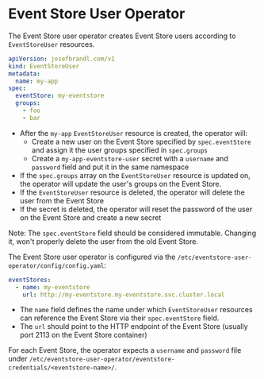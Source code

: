 # Event Store User Operator

The Event Store user operator creates Event Store users according to `EventStoreUser` resources.

```yaml
apiVersion: josefbrandl.com/v1
kind: EventStoreUser
metadata:
  name: my-app
spec:
  eventStore: my-eventstore
  groups:
    - foo
    - bar
```

- After the `my-app` `EventStoreUser` resource is created, the operator will:
  - Create a new user on the Event Store specified by `spec.eventStore` and assign it the user groups specified in `spec.groups`
  - Create a `my-app-eventstore-user` secret with a `username` and `password` field and put it in the same namespace
- If the `spec.groups` array on the `EventStoreUser` resource is updated on, the operator will update the user's groups on the Event Store.
- If the `EventStoreUser` resource is deleted, the operator will delete the user from the Event Store
- If the secret is deleted, the operator will reset the password of the user on the Event Store and create a new secret

Note: The `spec.eventStore` field should be considered immutable. Changing it, won't properly delete the user from the old Event Store.

The Event Store user operator is configured via the `/etc/eventstore-user-operator/config/config.yaml`:

```yaml
eventStores:
  - name: my-eventstore
    url: http://my-eventstore.my-eventstore.svc.cluster.local
```

- The `name` field defines the name under which `EventStoreUser` resources can reference the Event Store via their `spec.eventStore` field.
- The `url` should point to the HTTP endpoint of the Event Store (usually port 2113 on the Event Store container)

For each Event Store, the operator expects a `username` and `password` file under `/etc/eventstore-user-operator/eventstore-credentials/<eventstore-name>/`.
